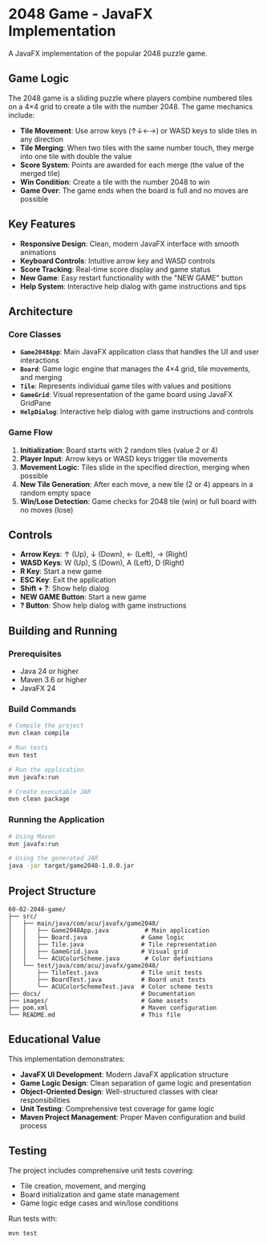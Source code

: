 # 2048 Game - JavaFX Implementation

A JavaFX implementation of the popular 2048 puzzle game.

## Game Logic

The 2048 game is a sliding puzzle where players combine numbered tiles on a 4×4 grid to create a tile with the number 2048. The game mechanics include:

- **Tile Movement**: Use arrow keys (↑↓←→) or WASD keys to slide tiles in any direction
- **Tile Merging**: When two tiles with the same number touch, they merge into one tile with double the value
- **Score System**: Points are awarded for each merge (the value of the merged tile)
- **Win Condition**: Create a tile with the number 2048 to win
- **Game Over**: The game ends when the board is full and no moves are possible

## Key Features

- **Responsive Design**: Clean, modern JavaFX interface with smooth animations
- **Keyboard Controls**: Intuitive arrow key and WASD controls
- **Score Tracking**: Real-time score display and game status
- **New Game**: Easy restart functionality with the "NEW GAME" button
- **Help System**: Interactive help dialog with game instructions and tips

## Architecture

### Core Classes

- **`Game2048App`**: Main JavaFX application class that handles the UI and user interactions
- **`Board`**: Game logic engine that manages the 4×4 grid, tile movements, and merging
- **`Tile`**: Represents individual game tiles with values and positions
- **`GameGrid`**: Visual representation of the game board using JavaFX GridPane
- **`HelpDialog`**: Interactive help dialog with game instructions and controls

### Game Flow

1. **Initialization**: Board starts with 2 random tiles (value 2 or 4)
2. **Player Input**: Arrow keys or WASD keys trigger tile movements
3. **Movement Logic**: Tiles slide in the specified direction, merging when possible
4. **New Tile Generation**: After each move, a new tile (2 or 4) appears in a random empty space
5. **Win/Lose Detection**: Game checks for 2048 tile (win) or full board with no moves (lose)

## Controls

- **Arrow Keys**: ↑ (Up), ↓ (Down), ← (Left), → (Right)
- **WASD Keys**: W (Up), S (Down), A (Left), D (Right)
- **R Key**: Start a new game
- **ESC Key**: Exit the application
- **Shift + ?**: Show help dialog
- **NEW GAME Button**: Start a new game
- **? Button**: Show help dialog with game instructions

## Building and Running

### Prerequisites

- Java 24 or higher
- Maven 3.6 or higher
- JavaFX 24

### Build Commands

```bash
# Compile the project
mvn clean compile

# Run tests
mvn test

# Run the application
mvn javafx:run

# Create executable JAR
mvn clean package
```

### Running the Application

```bash
# Using Maven
mvn javafx:run

# Using the generated JAR
java -jar target/game2048-1.0.0.jar
```

## Project Structure

```
60-02-2048-game/
├── src/
│   ├── main/java/com/acu/javafx/game2048/
│   │   ├── Game2048App.java          # Main application
│   │   ├── Board.java               # Game logic
│   │   ├── Tile.java                # Tile representation
│   │   ├── GameGrid.java            # Visual grid
│   │   └── ACUColorScheme.java       # Color definitions
│   └── test/java/com/acu/javafx/game2048/
│       ├── TileTest.java            # Tile unit tests
│       ├── BoardTest.java           # Board unit tests
│       └── ACUColorSchemeTest.java  # Color scheme tests
├── docs/                            # Documentation
├── images/                          # Game assets
├── pom.xml                          # Maven configuration
└── README.md                        # This file
```

## Educational Value

This implementation demonstrates:

- **JavaFX UI Development**: Modern JavaFX application structure
- **Game Logic Design**: Clean separation of game logic and presentation
- **Object-Oriented Design**: Well-structured classes with clear responsibilities
- **Unit Testing**: Comprehensive test coverage for game logic
- **Maven Project Management**: Proper Maven configuration and build process

## Testing

The project includes comprehensive unit tests covering:

- Tile creation, movement, and merging
- Board initialization and game state management
- Game logic edge cases and win/lose conditions

Run tests with:
```bash
mvn test
```

